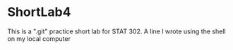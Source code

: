 # ShortLab4
This is a ".git" practice short lab for STAT 302.
A line I wrote using the shell on my local computer
